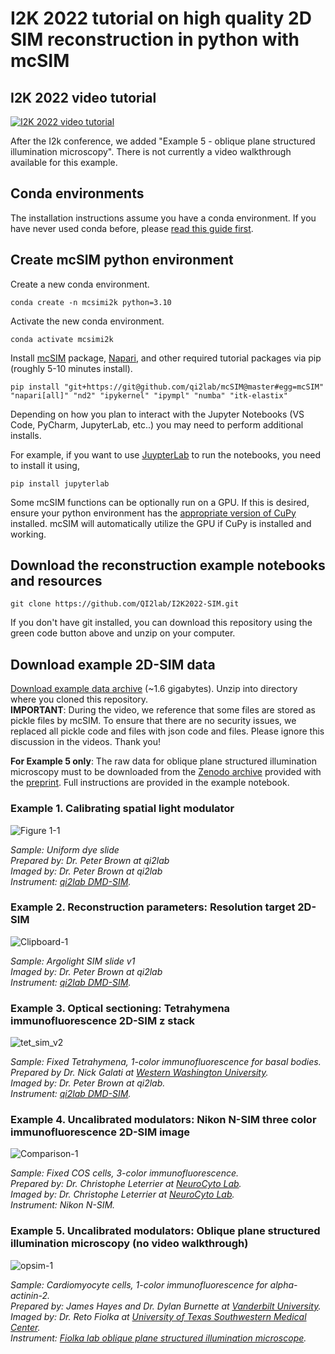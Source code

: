# I2K 2022 tutorial on high quality 2D SIM reconstruction in python with mcSIM

## I2K 2022 video tutorial  
[![I2K 2022 video tutorial](https://user-images.githubusercontent.com/26783318/166836402-b81c7d1e-b7c5-4586-9e4d-e61b2e68c728.png)](http://www.youtube.com/watch?v=mDar-MjMtW0 "I2K 2022 video tutorial")

After the I2k conference, we added "Example 5 - oblique plane structured illumination microscopy". There is not currently a video walkthrough available for this example.

## Conda environments  
The installation instructions assume you have a conda environment. If you have never used conda before, please [read this guide first](https://biapol.github.io/blog/johannes_mueller/anaconda_getting_started/).

## Create mcSIM python environment  
Create a new conda environment.
```
conda create -n mcsimi2k python=3.10
```
Activate the new conda environment.
```
conda activate mcsimi2k
```

Install [mcSIM](https://github.com/QI2lab/mcSIM) package, [Napari](https://napari.org/), and other required tutorial packages via pip (roughly 5-10 minutes install).
```
pip install "git+https://git@github.com/qi2lab/mcSIM@master#egg=mcSIM" "napari[all]" "nd2" "ipykernel" "ipympl" "numba" "itk-elastix"
````

Depending on how you plan to interact with the Jupyter Notebooks (VS Code, PyCharm, JupyterLab, etc..) you may need to perform additional installs.

For example, if you want to use [JuypterLab](https://jupyterlab.readthedocs.io/en/stable/) to run the notebooks, you need to install it using,

```
pip install jupyterlab
```
 
Some mcSIM functions can be optionally run on a GPU. If this is desired, ensure your python environment has the [appropriate version of CuPy](https://cupy.dev/) installed. mcSIM will automatically utilize the GPU if CuPy is installed and working.

## Download the reconstruction example notebooks and resources  
```
git clone https://github.com/QI2lab/I2K2022-SIM.git
```

If you don't have git installed, you can download this repository using the green code button above and unzip on your computer.

## Download example 2D-SIM data  

[Download example data archive](https://drive.google.com/file/d/1MaWGsRvqyV1nLH7wb8afDcK5edQcEhHk/view?usp=sharing) (~1.6 gigabytes). Unzip into directory where you cloned this repository.  
**IMPORTANT**: During the video, we reference that some files are stored as pickle files by mcSIM. To ensure that there are no security issues, we replaced all pickle code and files with json code and files. Please ignore this discussion in the videos. Thank you!

**For Example 5 only**: The raw data for oblique plane structured illumination microscopy must to be downloaded from the [Zenodo archive](https://zenodo.org/record/6481084#.YmVM-7lOmHs) provided with the [preprint](https://www.biorxiv.org/content/10.1101/2022.05.19.492671v1.full). Full instructions are provided in the example notebook.

### Example 1. Calibrating spatial light modulator

![Figure 1-1](https://user-images.githubusercontent.com/26783318/167058036-15de7af4-ac36-4ade-aa24-92e5880509d3.png)

*Sample: Uniform dye slide*  
*Prepared by: Dr. Peter Brown at qi2lab*  
*Imaged by: Dr. Peter Brown at qi2lab*  
*Instrument: [qi2lab DMD-SIM](https://opg.optica.org/boe/fulltext.cfm?uri=boe-12-6-3700&id=451508).*

### Example 2. Reconstruction parameters: Resolution target 2D-SIM

![Clipboard-1](https://user-images.githubusercontent.com/26783318/166563449-ee752ecd-fd03-47a3-be4c-ea37910aef68.png)

*Sample: Argolight SIM slide v1*  
*Imaged by: Dr. Peter Brown at qi2lab*  
*Instrument: [qi2lab DMD-SIM](https://opg.optica.org/boe/fulltext.cfm?uri=boe-12-6-3700&id=451508).*

### Example 3. Optical sectioning: Tetrahymena immunofluorescence 2D-SIM z stack

![tet_sim_v2](https://user-images.githubusercontent.com/26783318/166837008-e2c718b8-36e4-4efa-b9ee-59593ebdd835.gif)

*Sample: Fixed Tetrahymena, 1-color immunofluorescence for basal bodies.*  
*Prepared by Dr. Nick Galati at [Western Washington University](https://wp.wwu.edu/galatilab/).*  
*Imaged by: Dr. Peter Brown at qi2lab.*  
*Instrument: [qi2lab DMD-SIM](https://opg.optica.org/boe/fulltext.cfm?uri=boe-12-6-3700&id=451508).*

### Example 4. Uncalibrated modulators: Nikon N-SIM three color immunofluorescence 2D-SIM image

![Comparison-1](https://user-images.githubusercontent.com/26783318/166563379-19bc1766-814b-4e55-9add-f7dbd5ceab61.png)

*Sample: Fixed COS cells, 3-color immunofluorescence.*  
*Prepared by: Dr. Christophe Leterrier at [NeuroCyto Lab](https://www.neurocytolab.org/).*  
*Imaged by: Dr. Christophe Leterrier at [NeuroCyto Lab](https://www.neurocytolab.org/).*  
*Instrument: Nikon N-SIM.*

### Example 5. Uncalibrated modulators: Oblique plane structured illumination microscopy (no video walkthrough)

![opsim-1](https://user-images.githubusercontent.com/26783318/170584109-9b59543d-57c8-456e-b5b8-0d8852184000.png)

*Sample: Cardiomyocyte cells, 1-color immunofluorescence for alpha-actinin-2.*  
*Prepared by: James Hayes and Dr. Dylan Burnette at [Vanderbilt University](https://lab.vanderbilt.edu/dylan-burnette-lab/).*  
*Imaged by: Dr. Reto Fiolka at [University of Texas Southwestern Medical Center](https://www.utsouthwestern.edu/labs/fiolka/).*  
*Instrument: [Fiolka lab oblique plane structured illumination microscope](https://www.biorxiv.org/content/10.1101/2022.05.19.492671v1.full).*
